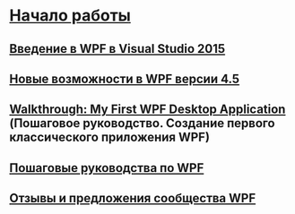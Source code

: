 # [Начало работы](index.md)
## [Введение в WPF в Visual Studio 2015](introduction-to-wpf-in-vs.md)
## [Новые возможности в WPF версии 4.5](whats-new.md)
## [Walkthrough: My First WPF Desktop Application](walkthrough-my-first-wpf-desktop-application.md) (Пошаговое руководство. Создание первого классического приложения WPF)
## [Пошаговые руководства по WPF](wpf-walkthroughs.md)
## [Отзывы и предложения сообщества WPF](community-feedback.md)
